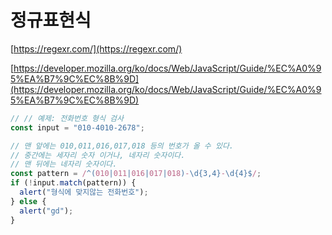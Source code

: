 # 정규표현식

[https://regexr.com/](https://regexr.com/)

[https://developer.mozilla.org/ko/docs/Web/JavaScript/Guide/%EC%A0%95%EA%B7%9C%EC%8B%9D](https://developer.mozilla.org/ko/docs/Web/JavaScript/Guide/%EC%A0%95%EA%B7%9C%EC%8B%9D)

```js
// // 예제: 전화번호 형식 검사
const input = "010-4010-2678";

// 맨 앞에는 010,011,016,017,018 등의 번호가 올 수 있다.
// 중간에는 세자리 숫자 이거나, 네자리 숫자이다.
// 맨 뒤에는 네자리 숫자이다.
const pattern = /^(010|011|016|017|018)-\d{3,4}-\d{4}$/;
if (!input.match(pattern)) {
  alert("형식에 맞지않는 전화번호");
} else {
  alert("gd");
}
```
